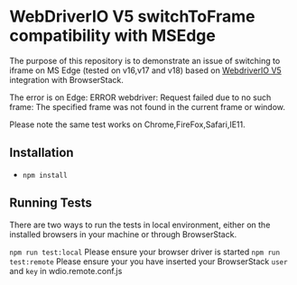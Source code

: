 # WebDriverIO V5 switchToFrame compatibility with MSEdge

The purpose of this repository is to demonstrate an issue of switching to iframe on MS Edge (tested on v16,v17 and v18) based on [WebdriverIO V5](http://webdriver.io/) integration with BrowserStack.

The error is on Edge:  ERROR webdriver: Request failed due to no such frame: The specified frame was not found in the current frame or window.

Please note the same test works on Chrome,FireFox,Safari,IE11.

## Installation
* `npm install`

## Running Tests
There are two ways to run the tests in local environment, either on the installed browsers in your machine or through BrowserStack.

`npm run test:local` Please ensure your browser driver is started 
`npm run test:remote` Please ensure your you have inserted your BrowserStack `user` and `key` in wdio.remote.conf.js
